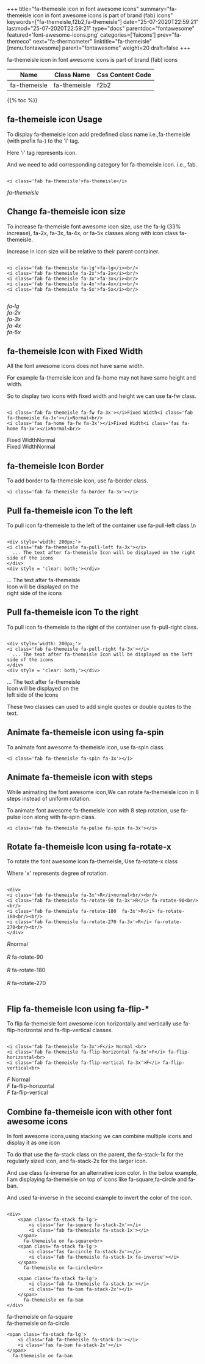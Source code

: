 +++
title="fa-themeisle icon in font awesome icons"
summary="fa-themeisle icon in font awesome icons is part of brand (fab) icons"
keywords=["fa-themeisle,f2b2,fa-themeisle"]
date="25-07-2020T22:59:21"
lastmod="25-07-2020T22:59:21"
type="docs"
parentdoc="fontawesome"
featured='font-awesome-icons.png'
categories=['faicons']
prev="fa-themeco"
next="fa-thermometer"
linktitle="fa-themeisle"
[menu.fontawesome]
parent="fontawesome"
weight=20
draft=false
+++


fa-themeisle icon in font awesome icons is part of brand (fab) icons

<div class='table-responsive'><table class='table'><thead><tr><th>Name</th><th>Class Name</th><th>Css Content Code</th></tr></thead><tbody><tr><td>fa-themeisle</td><td>fa-themeisle</td><td>f2b2</td></tr></tbody></table></div>


{{% toc %}}


## fa-themeisle icon Usage

To display fa-themeisle icon add predefined class name i.e.,fa-themeisle (with prefix fa-) to the 'i' tag.

Here 'i' tag represents icon.

And we need to add corresponding category for fa-themeisle icon. i.e., fab.


```

<i class='fab fa-themeisle'>fa-themeisle</i>
```

<i class='fab fa-themeisle'>fa-themeisle</i>




## Change fa-themeisle icon size
To increase fa-themeisle font awesome icon size, use the fa-lg (33% increase), fa-2x, fa-3x, fa-4x, or fa-5x classes along with icon class fa-themeisle.

Increase in icon size will be relative to their parent container. 

```

<i class='fab fa-themeisle fa-lg'>fa-lg</i><br/>
<i class='fab fa-themeisle fa-2x'>fa-2x</i><br/>
<i class='fab fa-themeisle fa-3x'>fa-3x</i><br/>
<i class='fab fa-themeisle fa-4x'>fa-4x</i><br/>
<i class='fab fa-themeisle fa-5x'>fa-5x</i><br/>
            
```

<i class='fab fa-themeisle fa-lg'>fa-lg</i><br/>
<i class='fab fa-themeisle fa-2x'>fa-2x</i><br/>
<i class='fab fa-themeisle fa-3x'>fa-3x</i><br/>
<i class='fab fa-themeisle fa-4x'>fa-4x</i><br/>
<i class='fab fa-themeisle fa-5x'>fa-5x</i><br/>
            



## fa-themeisle Icon with Fixed Width 

All the font awesome icons does not have same width.

For example fa-themeisle icon and fa-home may not have same height and width.

So to display two icons with fixed width and height we can use fa-fw class.


```

<i class='fab fa-themeisle fa-fw fa-3x'></i>Fixed Width<i class='fab fa-themeisle fa-3x'></i>Normal<br/>
<i class='fas fa-home fa-fw fa-3x'></i>Fixed Width<i class='fas fa-home fa-3x'></i>Normal<br/>
```

<i class='fab fa-themeisle fa-fw fa-3x'></i>Fixed Width<i class='fab fa-themeisle fa-3x'></i>Normal<br/>
<i class='fas fa-home fa-fw fa-3x'></i>Fixed Width<i class='fas fa-home fa-3x'></i>Normal<br/>



## fa-themeisle Icon Border 

To add border to fa-themeisle icon, use fa-border class.


```
<i class='fab fa-themeisle fa-border fa-3x'></i>

```
<i class='fab fa-themeisle fa-border fa-3x'></i>





## Pull fa-themeisle icon To the left

To pull icon fa-themeisle to the left of the container use fa-pull-left class.\n

```

<div style='width: 200px;'>
<i class='fab fa-themeisle fa-pull-left fa-3x'></i>
  ... The text after fa-themeisle Icon will be displayed on the right side of the icons
</div>
<div style = 'clear: both;'></div>
```

<div style='width: 200px;'>
<i class='fab fa-themeisle fa-pull-left fa-3x'></i>
  ... The text after fa-themeisle Icon will be displayed on the right side of the icons
</div>
<div style = 'clear: both;'></div>




## Pull fa-themeisle icon To the right
To pull icon fa-themeisle to the right of the container use fa-pull-right class.

```

<div style='width: 200px;'>
<i class='fab fa-themeisle fa-pull-right fa-3x'></i>
  ... The text after fa-themeisle Icon will be displayed on the left side of the icons
</div>
<div style = 'clear: both;'></div>
```

<div style='width: 200px;'>
<i class='fab fa-themeisle fa-pull-right fa-3x'></i>
  ... The text after fa-themeisle Icon will be displayed on the left side of the icons
</div>
<div style = 'clear: both;'></div>

These two classes can used to add single quotes or double quotes to the text.


## Animate fa-themeisle icon using fa-spin
To animate font awesome fa-themeisle icon, use fa-spin class.

```
<i class='fab fa-themeisle fa-spin fa-3x'></i>
```
<i class='fab fa-themeisle fa-spin fa-3x'></i>




## Animate fa-themeisle icon with steps
While animating the font awesome icon,We can rotate fa-themeisle icon in 8 steps instead of uniform rotation.

To animate font awesome fa-themeisle icon with 8 step rotation, use fa-pulse icon along with fa-spin class.


```
<i class='fab fa-themeisle fa-pulse fa-spin fa-3x'></i>

```
<i class='fab fa-themeisle fa-pulse fa-spin fa-3x'></i>





## Rotate fa-themeisle Icon using fa-rotate-x
To rotate the font awesome icon fa-themeisle, Use fa-rotate-x class

Where 'x' represents degree of rotation.


```

<div>
<i class='fab fa-themeisle fa-3x'>R</i>normal<br/><br/>
<i class='fab fa-themeisle fa-rotate-90 fa-3x'>R</i> fa-rotate-90<br/><br/> 
<i class='fab fa-themeisle fa-rotate-180  fa-3x'>R</i> fa-rotate-180<br/><br/> 
<i class='fab fa-themeisle fa-rotate-270 fa-3x'>R</i> fa-rotate-270<br/><br/>
</div>
```

<div>
<i class='fab fa-themeisle fa-3x'>R</i>normal<br/><br/>
<i class='fab fa-themeisle fa-rotate-90 fa-3x'>R</i> fa-rotate-90<br/><br/> 
<i class='fab fa-themeisle fa-rotate-180  fa-3x'>R</i> fa-rotate-180<br/><br/> 
<i class='fab fa-themeisle fa-rotate-270 fa-3x'>R</i> fa-rotate-270<br/><br/>
</div>




## Flip fa-themeisle Icon using fa-flip-*
To flip fa-themeisle font awesome icon horizontally and vertically use fa-flip-horizontal and fa-flip-vertical classes. 

```

<i class='fab fa-themeisle fa-3x'>F</i> Normal <br>
<i class='fab fa-themeisle fa-flip-horizontal fa-3x'>F</i> fa-flip-horizontal<br>
<i class='fab fa-themeisle fa-flip-vertical fa-3x'>F</i> fa-flip-vertical<br>
```

<i class='fab fa-themeisle fa-3x'>F</i> Normal <br>
<i class='fab fa-themeisle fa-flip-horizontal fa-3x'>F</i> fa-flip-horizontal<br>
<i class='fab fa-themeisle fa-flip-vertical fa-3x'>F</i> fa-flip-vertical<br>




## Combine fa-themeisle icon with other font awesome icons
In font awesome icons,using stacking we can combine multiple icons and display it as one icon 

To do that use the fa-stack class on the parent, the fa-stack-1x for the regularly sized icon, and fa-stack-2x for the larger icon.

And use class fa-inverse for an alternative icon color. 
In the below example, I am displaying fa-themeisle on top of icons like fa-square,fa-circle and fa-ban.

And used fa-inverse in the second example to invert the color of the icon.

```

<div>
    <span class='fa-stack fa-lg'>
        <i class='far fa-square fa-stack-2x'></i>
        <i class='fab fa-themeisle fa-stack-1x'></i>
    </span>
      fa-themeisle on fa-square<br>
    <span class='fa-stack fa-lg'>
        <i class='fas fa-circle fa-stack-2x'></i>
        <i class='fab fa-themeisle fa-stack-1x fa-inverse'></i>
    </span>
      fa-themeisle on fa-circle<br>

    <span class='fa-stack fa-lg'>
        <i class='fab fa-themeisle fa-stack-1x'></i>
        <i class='fas fa-ban fa-stack-2x'></i>
    </span>
      fa-themeisle on fa-ban
</div>
```

<div>
    <span class='fa-stack fa-lg'>
        <i class='far fa-square fa-stack-2x'></i>
        <i class='fab fa-themeisle fa-stack-1x'></i>
    </span>
      fa-themeisle on fa-square<br>
    <span class='fa-stack fa-lg'>
        <i class='fas fa-circle fa-stack-2x'></i>
        <i class='fab fa-themeisle fa-stack-1x fa-inverse'></i>
    </span>
      fa-themeisle on fa-circle<br>

    <span class='fa-stack fa-lg'>
        <i class='fab fa-themeisle fa-stack-1x'></i>
        <i class='fas fa-ban fa-stack-2x'></i>
    </span>
      fa-themeisle on fa-ban
</div>






